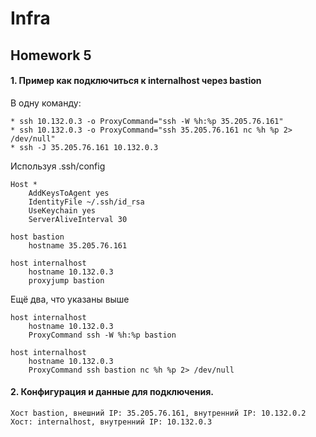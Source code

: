# Infra
## Homework 5
#### 1. Пример как подключиться к internalhost через bastion
В одну команду:
```
* ssh 10.132.0.3 -o ProxyCommand="ssh -W %h:%p 35.205.76.161"
* ssh 10.132.0.3 -o ProxyCommand="ssh 35.205.76.161 nc %h %p 2> /dev/null"
* ssh -J 35.205.76.161 10.132.0.3
```
Используя .ssh/config
```
Host *
    AddKeysToAgent yes
    IdentityFile ~/.ssh/id_rsa
    UseKeychain yes
    ServerAliveInterval 30

host bastion
    hostname 35.205.76.161

host internalhost
    hostname 10.132.0.3
    proxyjump bastion
```
Ещё два, что указаны выше
```
host internalhost
    hostname 10.132.0.3
    ProxyCommand ssh -W %h:%p bastion

host internalhost
    hostname 10.132.0.3
    ProxyCommand ssh bastion nc %h %p 2> /dev/null
```
#### 2. Конфигурация и данные для подключения.
```
Хост bastion, внешний IP: 35.205.76.161, внутренний IP: 10.132.0.2
Хост: internalhost, внутренний IP: 10.132.0.3
```
